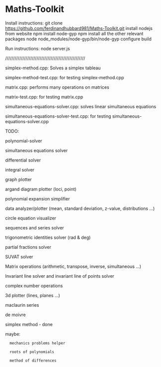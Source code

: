 # Maths-Toolkit
 
 
 Install instructions:
 git clone https://github.com/ferdinandhubbard981/Maths-Toolkit.git
 install nodejs from website
 npm install node-gyp
 npm install all the other relevant packages
 node node_modules/node-gyp/bin/node-gyp configure build
 
 Run instructions:
 node server.js
 
 
 ///////////////////////////////////////////////////
 
 
 simplex-method.cpp:
 Solves a simplex tableau
 
 simplex-method-test.cpp:
 for testing simplex-method.cpp
 
 
 matrix.cpp:
 performs many operations on matrices
 
 matrix-test.cpp:
 for testing matrix.cpp
 
 
 simultaneous-equations-solver.cpp: 
 solves linear simultaneous equations
 
 simultaneous-equations-solver-test.cpp: 
 for testing simultaneous-equations-solver.cpp





TODO:





polynomial-solver

simultaneous equations solver

differential solver

integral solver

graph plotter

argand diagram plotter (loci, point)  

polynomial expansion simplifier

data analyzer/plotter (mean, standard deviation, z-value, distributions ...)

circle equation visualizer

sequences and series solver

trigonometric identities solver (rad & deg)

partial fractions solver

SUVAT solver

Matrix operations (arithmetic, transpose, inverse, simultaneous ...)

Invariant line solver and invariant line of points solver

complex number operations

3d plotter (lines, planes ...)

maclaurin series

de moivre

simplex method - done



maybe:
  
      mechanics problems helper
  
      roots of polynomials
  
      method of differences
